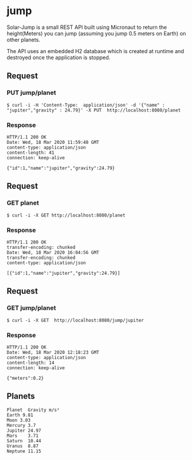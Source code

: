 # jump

Solar-Jump is a small REST API built using Micronaut to return the height(Meters) you can jump (assuming you jump 0.5 meters on Earth) on other planets.

The API uses an embedded H2 database which is created at runtime and destroyed once the application is stopped.

## Request

### PUT jump/planet

    $ curl -i -H 'Content-Type:  application/json' -d '{"name" : "jupiter","gravity" : 24.79}' -X PUT  http://localhost:8080/planet
    
### Response

    HTTP/1.1 200 OK
    Date: Wed, 18 Mar 2020 11:59:48 GMT
    content-type: application/json
    content-length: 41
    connection: keep-alive

    {"id":1,"name":"jupiter","gravity":24.79}


## Request

### GET planet

    $ curl -i -X GET http://localhost:8080/planet
    
### Response

    HTTP/1.1 200 OK
    transfer-encoding: chunked
    Date: Wed, 18 Mar 2020 16:04:56 GMT
    transfer-encoding: chunked
    content-type: application/json

    [{"id":1,"name":"jupiter","gravity":24.79}]


## Request

### GET jump/planet

    $ curl -i -X GET  http://localhost:8080/jump/jupiter
    
### Response

    HTTP/1.1 200 OK
    Date: Wed, 18 Mar 2020 12:18:23 GMT
    content-type: application/json
    content-length: 14
    connection: keep-alive

    {"meters":0.2}
    


## Planets

    Planet	Gravity m/s²
    Earth 9.81
    Moon 3.03
    Mercury	3.7
    Jupiter	24.97
    Mars	3.71
    Saturn	10.44
    Uranus	8.87
    Neptune	11.15

